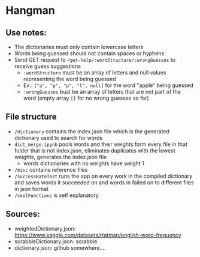 # Hangman

## Use notes: 
   - The dictionaries must only contain lowercase letters
   - Words being guessed should not contain spaces or hyphens
   - Send GET request to `/get-help/:wordStructure/:wrongGuesses` to receive guess suggestions
      - `:wordStructure` must be an array of letters and null values representing the word being guessed
      - Ex.: `["a", "p", "p", "l", null]` for the word "apple" being guessed
      - `:wrongGuesses` bust be an array of letters that are not part of the word (empty array `[]` for no wrong guesses so far)

## File structure
   - `/dictionary` contains the index.json file which is the generated dictionary used to search for words
   - `dict_merge.ipynb` pools words and their weights form every file in that folder that is not index.json, eliminates duplicates with the lowest weights, generates the index.json file
      * words dictionaries with no weights have weight 1
   - `/misc` contains reference files
   - `/successRateTest` runs the app on every work in the compiled dictionary and saves words it succeeded on and words in failed on to different files in json format
   - `/coolFunctions` is self explanatory

## Sources:
   - weightedDictionary.json: https://www.kaggle.com/datasets/rtatman/english-word-frequency
   - scrabbleDictionary.json: scrabble
   - dictionary.json: github somewhere....
